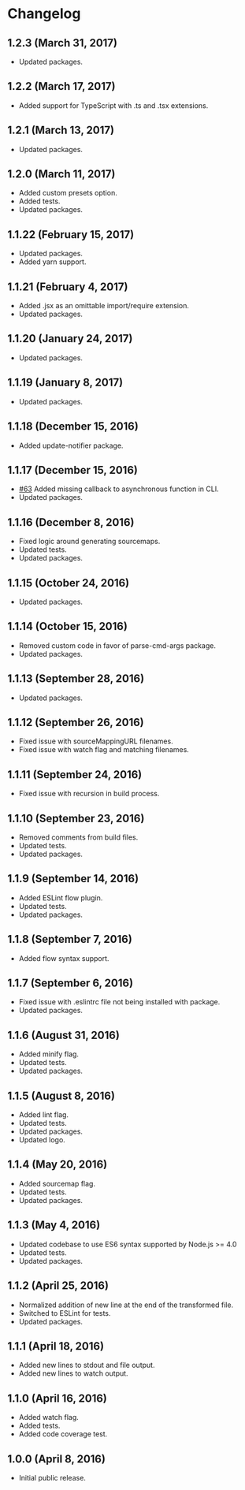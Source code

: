 # Changelog

## 1.2.3 (March 31, 2017)

- Updated packages.

## 1.2.2 (March 17, 2017)

- Added support for TypeScript with .ts and .tsx extensions.

## 1.2.1 (March 13, 2017)

- Updated packages.

## 1.2.0 (March 11, 2017)

- Added custom presets option.
- Added tests.
- Updated packages.

## 1.1.22 (February 15, 2017)

- Updated packages.
- Added yarn support.

## 1.1.21 (February 4, 2017)

- Added .jsx as an omittable import/require extension.
- Updated packages.

## 1.1.20 (January 24, 2017)

- Updated packages.

## 1.1.19 (January 8, 2017)

- Updated packages.

## 1.1.18 (December 15, 2016)

- Added update-notifier package.

## 1.1.17 (December 15, 2016)

- [#63](https://github.com/neogeek/spire-of-babel/issues/63) Added missing callback to asynchronous function in CLI.
- Updated packages.

## 1.1.16 (December 8, 2016)

- Fixed logic around generating sourcemaps.
- Updated tests.
- Updated packages.

## 1.1.15 (October 24, 2016)

- Updated packages.

## 1.1.14 (October 15, 2016)

- Removed custom code in favor of parse-cmd-args package.
- Updated packages.

## 1.1.13 (September 28, 2016)

- Updated packages.

## 1.1.12 (September 26, 2016)

- Fixed issue with sourceMappingURL filenames.
- Fixed issue with watch flag and matching filenames.

## 1.1.11 (September 24, 2016)

- Fixed issue with recursion in build process.

## 1.1.10 (September 23, 2016)

- Removed comments from build files.
- Updated tests.
- Updated packages.

## 1.1.9 (September 14, 2016)

- Added ESLint flow plugin.
- Updated tests.
- Updated packages.

## 1.1.8 (September 7, 2016)

- Added flow syntax support.

## 1.1.7 (September 6, 2016)

- Fixed issue with .eslintrc file not being installed with package.
- Updated packages.

## 1.1.6 (August 31, 2016)

- Added minify flag.
- Updated tests.
- Updated packages.

## 1.1.5 (August 8, 2016)

- Added lint flag.
- Updated tests.
- Updated packages.
- Updated logo.

## 1.1.4 (May 20, 2016)

- Added sourcemap flag.
- Updated tests.
- Updated packages.

## 1.1.3 (May 4, 2016)

- Updated codebase to use ES6 syntax supported by Node.js >= 4.0
- Updated tests.
- Updated packages.

## 1.1.2 (April 25, 2016)

- Normalized addition of new line at the end of the transformed file.
- Switched to ESLint for tests.
- Updated packages.

## 1.1.1 (April 18, 2016)

- Added new lines to stdout and file output.
- Added new lines to watch output.

## 1.1.0 (April 16, 2016)

- Added watch flag.
- Added tests.
- Added code coverage test.

## 1.0.0 (April 8, 2016)

- Initial public release.
